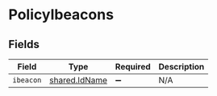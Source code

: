 # PolicyIbeacons


## Fields

| Field                                                 | Type                                                  | Required                                              | Description                                           |
| ----------------------------------------------------- | ----------------------------------------------------- | ----------------------------------------------------- | ----------------------------------------------------- |
| `ibeacon`                                             | [shared.IdName](../../../sdk/models/shared/idname.md) | :heavy_minus_sign:                                    | N/A                                                   |